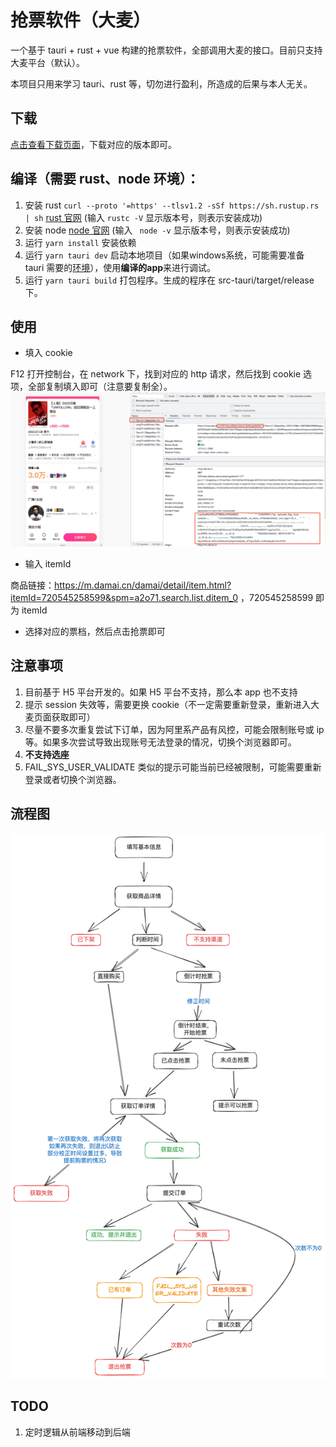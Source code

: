 # 抢票软件（大麦）

一个基于 tauri + rust + vue 构建的抢票软件，全部调用大麦的接口。目前只支持大麦平台（默认）。

本项目只用来学习 tauri、rust 等，切勿进行盈利，所造成的后果与本人无关。

## 下载

[点击查看下载页面](https://github.com/shiyutim/tickets/releases)，下载对应的版本即可。

## 编译（需要 rust、node 环境）：

1. 安装 rust `curl --proto '=https' --tlsv1.2 -sSf https://sh.rustup.rs | sh` [rust 官网](https://www.rust-lang.org/tools/install) (输入 `rustc -V` 显示版本号，则表示安装成功)
2. 安装 node [node 官网](https://nodejs.org/en) (输入 ` node -v` 显示版本号，则表示安装成功)
3. 运行 `yarn install` 安装依赖
4. 运行 `yarn tauri dev` 启动本地项目（如果windows系统，可能需要准备 tauri 需要的[环境](https://tauri.app/zh-cn/v1/guides/getting-started/prerequisites/)），使用**编译的app**来进行调试。
4. 运行 `yarn tauri build` 打包程序。生成的程序在 src-tauri/target/release 下。

## 使用

-   填入 cookie

F12 打开控制台，在 network 下，找到对应的 http 请求，然后找到 cookie 选项，全部复制填入即可（注意要复制全）。
![商品](./images/product.jpg)

-   输入 itemId

商品链接：https://m.damai.cn/damai/detail/item.html?itemId=720545258599&spm=a2o71.search.list.ditem_0 ，720545258599 即为 itemId

-   选择对应的票档，然后点击抢票即可

## 注意事项

1. 目前基于 H5 平台开发的。如果 H5 平台不支持，那么本 app 也不支持
2. 提示 session 失效等，需要更换 cookie（不一定需要重新登录，重新进入大麦页面获取即可）
3. 尽量不要多次重复尝试下订单，因为阿里系产品有风控，可能会限制账号或 ip 等。如果多次尝试导致出现账号无法登录的情况，切换个浏览器即可。
4. **不支持选座**
5. FAIL_SYS_USER_VALIDATE 类似的提示可能当前已经被限制，可能需要重新登录或者切换个浏览器。


## 流程图

![流程图](./images/tickets-process.png)

## TODO

1. 定时逻辑从前端移动到后端
